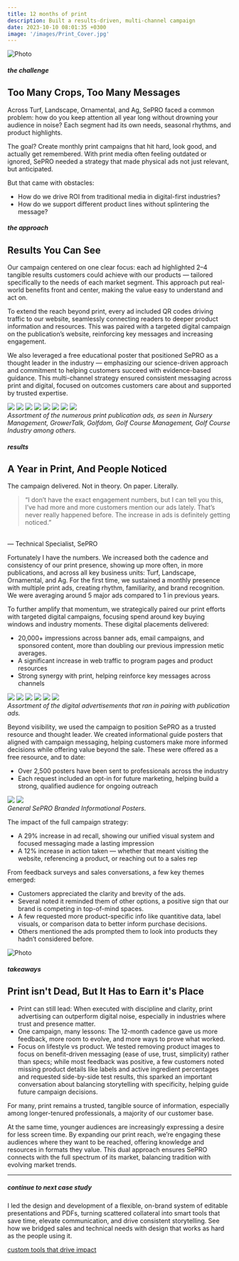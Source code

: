 ```yaml
---
title: 12 months of print
description: Built a results-driven, multi-channel campaign
date: 2023-10-10 08:01:35 +0300
image: '/images/Print_Cover.jpg'
---
```


![Photo](/images/Print_FullPage.png#wide)

##### the challenge
## Too Many Crops, Too Many Messages

Across Turf, Landscape, Ornamental, and Ag, SePRO faced a common problem: how do you keep attention all year long without drowning your audience in noise? Each segment had its own needs, seasonal rhythms, and product highlights.

The goal? Create monthly print campaigns that hit hard, look good, and actually get remembered. With print media often feeling outdated or ignored, SePRO needed a strategy that made physical ads not just relevant, but anticipated.

But that came with obstacles:
* How do we drive ROI from traditional media in digital-first industries?
* How do we support different product lines without splintering the message?


##### the approach
## Results You Can See

Our campaign centered on one clear focus: each ad highlighted 2–4 tangible results customers could achieve with our products — tailored specifically to the needs of each market segment. This approach put real-world benefits front and center, making the value easy to understand and act on.

To extend the reach beyond print, every ad included QR codes driving traffic to our website, seamlessly connecting readers to deeper product information and resources. This was paired with a targeted digital campaign on the publication’s website, reinforcing key messages and increasing engagement.

We also leveraged a free educational poster that positioned SePRO as a thought leader in the industry — emphasizing our science-driven approach and commitment to helping customers succeed with evidence-based guidance.
This multi-channel strategy ensured consistent messaging across print and digital, focused on outcomes customers care about and supported by trusted expertise.

<div class="page__gallery__wrapper">
  <div class="page__gallery__images">
    <img src= /images/Print_1.jpg loading="lazy">
    <img src= /images/Print_2.jpg loading="lazy">
    <img src= /images/Print_3.jpg loading="lazy">
    <img src= /images/Print_4.jpg loading="lazy">
    <img src= /images/Print_5.jpg loading="lazy">
    <img src= /images/Print_6.jpg loading="lazy">
    <img src= /images/Print_7.jpg loading="lazy">
    <img src= /images/Print_8.jpg loading="lazy">
  </div>
  <em>Assortment of the numerous print publication ads, as seen in Nursery Management, GrowerTalk, Golfdom, Golf Course Management, Golf Course Industry among others.</em>
</div>


##### results
## A Year in Print, And People Noticed

The campaign delivered. Not in theory. On paper. Literally.

>“I don’t have the exact engagement numbers, but I can tell you this,  I’ve had more and more customers mention our ads lately. That’s never really happened before. The increase in ads is definitely getting noticed.”<br>
<br>
— Technical Specialist, SePRO

Fortunately I have the numbers. We increased both the cadence and consistency of our print presence, showing up more often, in more publications, and across all key business units: Turf, Landscape, Ornamental, and Ag. For the first time, we sustained a monthly presence with multiple print ads, creating rhythm, familiarity, and brand recognition. We were averaging around 5 major ads compared to 1 in previous years.

To further amplify that momentum, we strategically paired our print efforts with targeted digital campaigns, focusing spend around key buying windows and industry moments. These digital placements delivered:
* 20,000+ impressions across banner ads, email campaigns, and sponsored content, more than doubling our previous impression metic averages.
* A significant increase in web traffic to program pages and product resources
* Strong synergy with print, helping reinforce key messages across channels

<div class="page__gallery__wrapper">
  <div class="page__gallery__images">
    <img src= /images/Digital_1.jpg loading="lazy">
    <img src= /images/Digital_2.jpg loading="lazy">
    <img src= /images/Digital_3.jpg loading="lazy">
    <img src= /images/Digital_4.jpg loading="lazy">
    <img src= /images/Digital_6.jpg loading="lazy">
    <img src= /images/Digital_9.jpg loading="lazy">
  </div>
  <em>Assortment of the digital advertisements that ran in pairing with publication ads.</em>
</div>

Beyond visibility, we used the campaign to position SePRO as a trusted resource and thought leader. We created informational guide posters that aligned with campaign messaging, helping customers make more informed decisions while offering value beyond the sale. These were offered as a free resource, and to date:
* Over 2,500 posters have been sent to professionals across the industry
* Each request included an opt-in for future marketing, helping build a strong, qualified audience for ongoing outreach

<div class="page__gallery__wrapper">
  <div class="page__gallery__images">
    <img src= /images/Posters_1.jpg loading="lazy">
    <img src= /images/Posters_2.jpg loading="lazy">
  </div>
  <em>General SePRO Branded Informational Posters.</em>
</div>

The impact of the full campaign strategy:
* A 29% increase in ad recall, showing our unified visual system and focused messaging made a lasting impression
* A 12% increase in action taken — whether that meant visiting the website, referencing a product, or reaching out to a sales rep

From feedback surveys and sales conversations, a few key themes emerged:
* Customers appreciated the clarity and brevity of the ads.
* Several noted it reminded them of other options, a positive sign that our brand is competing in top-of-mind spaces.
* A few requested more product-specific info like quantitive data, label visuals, or comparison data to better inform purchase decisions.
* Others mentioned the ads prompted them to look into products they hadn’t considered before.

![Photo](/images/Open_Pub.jpg)

##### takeaways
## Print isn't Dead, But It Has to Earn it's Place

* Print can still lead: When executed with discipline and clarity, print advertising can outperform digital noise, especially in industries where trust and presence matter.
* One campaign, many lessons: The 12-month cadence gave us more feedback, more room to evolve, and more ways to prove what worked.
* Focus on lifestyle vs product. We tested removing product images to focus on benefit-driven messaging (ease of use, trust, simplicity) rather than specs; while most feedback was positive, a few customers noted missing product details like labels and active ingredient percentages and requested side-by-side test results, this sparked an important conversation about balancing storytelling with specificity, helping guide future campaign decisions.

For many, print remains a trusted, tangible source of information, especially among longer-tenured professionals, a majority of our customer base.

At the same time, younger audiences are increasingly expressing a desire for less screen time. By expanding our print reach, we’re engaging these audiences where they want to be reached, offering knowledge and resources in formats they value.
This dual approach ensures SePRO connects with the full spectrum of its market, balancing tradition with evolving market trends.


---

##### continue to next case study
I led the design and development of a flexible, on-brand system of editable presentations and PDFs, turning scattered collateral into smart tools that save time, elevate communication, and drive consistent storytelling. See how we bridged sales and technical needs with design that works as hard as the people using it.

<a href="https://keilub.com/projects/15-presentation/">custom tools that drive impact</a>
